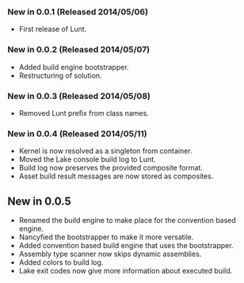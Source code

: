 ### New in 0.0.1 (Released 2014/05/06)
* First release of Lunt.

### New in 0.0.2 (Released 2014/05/07)
* Added build engine bootstrapper.
* Restructuring of solution.

### New in 0.0.3 (Released 2014/05/08)
* Removed Lunt prefix from class names.

### New in 0.0.4 (Released 2014/05/11)
* Kernel is now resolved as a singleton from container.
* Moved the Lake console build log to Lunt.
* Build log now preserves the provided composite format.
* Asset build result messages are now stored as composites.

## New in 0.0.5
* Renamed the build engine to make place for the convention based engine.
* Nancyfied the bootstrapper to make it more versatile.
* Added convention based build engine that uses the bootstrapper.
* Assembly type scanner now skips dynamic assemblies.
* Added colors to build log.
* Lake exit codes now give more information about executed build.